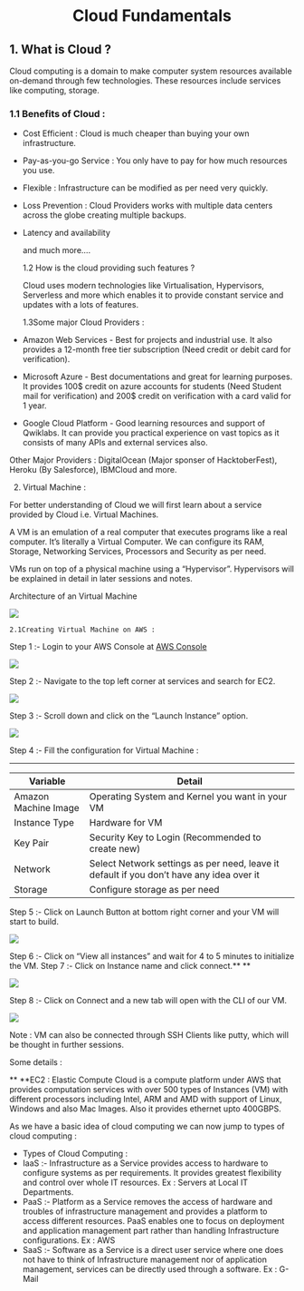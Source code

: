  <h1 align="center"> Cloud Fundamentals </h1>

## 1. What is Cloud ?
Cloud computing is a domain to make computer system resources available on-demand through few technologies. These resources include services like computing, storage.

###   1.1 Benefits of Cloud :

* Cost Efficient : Cloud is much cheaper than buying your own infrastructure.
* Pay-as-you-go Service : You only have to pay for how much resources you use.
* Flexible : Infrastructure can be modified as per need very quickly.
* Loss Prevention : Cloud Providers works with multiple data centers across the globe creating multiple backups.
* Latency and availability

    and much more….


    1.2 How is the cloud providing such features ?

    Cloud uses modern technologies like Virtualisation, Hypervisors, Serverless and more which enables it to provide constant service and updates with a lots of features.


    1.3Some major Cloud Providers :

* Amazon Web Services - Best for projects and industrial use. It also provides a 12-month free tier subscription (Need credit or debit card for verification).
* Microsoft Azure - Best documentations and great for learning purposes. It provides 100$ credit on azure accounts for students (Need Student mail for verification) and 200$ credit on verification with a card valid for 1 year.
* Google Cloud Platform - Good learning resources and support of Qwiklabs. It can provide you practical experience on vast topics as it consists of many APIs and external services also.

Other Major Providers : DigitalOcean (Major sponser of HacktoberFest), Heroku (By Salesforce), IBMCloud and more.

2. Virtual Machine :

For better understanding of Cloud we will first learn about a service provided by Cloud i.e. Virtual Machines.

A VM is an emulation of a real computer that executes programs like a real computer. It’s literally a Virtual Computer. We can configure its RAM, Storage, Networking Services, Processors and Security as per need.

VMs run on top of a physical machine using a “Hypervisor”. Hypervisors will be explained in detail in later sessions and notes.

Architecture of an Virtual Machine

![](https://lh3.googleusercontent.com/xraaiBI85QOMfG0TA5QJ7hMtfh5DbDsA1CDgSfYaYoKB4O8ikmBflH5x_Nl1qXZuw3o948yWXElVYHgraZdktRP50qM7FEcy4HKF-zw4xqUMuan-DU4k1rx2ufYBgH7iceph4TccJJSEUiiGznLqQFaMUAD6oAiI_YvuWjJHGEsVj9kKU-v26iW7fw)

    2.1Creating Virtual Machine on AWS :

Step 1 :- Login to your AWS Console at [AWS Console](https://aws.amazon.com/console/)

![](https://lh4.googleusercontent.com/3lNnQe1eZVb9cLF8vCCK1BeObF5p6vgP-xfFUQxCZWp8SCtgqCE2EAD2xDF668uQDbOh3KCk0S0agmtrj8zRouNGXrBs4xfAUr_jNgXDIRayci_WHZHgfqKdBSEODW3ZR3V7x1fA5FlnNKe95w9m8gUqXz5N1UoTF19hTNFg_-3epf1Mti3lNjKoCg)

Step 2 :- Navigate to the top left corner at services and search for EC2.

![](https://lh6.googleusercontent.com/r1FU90_mxqjAeC7JfjzRcsEZ6oqOPjXJq2vKfaWvxPQC2P4XwCkgffEsl7n5bW5RPCCgw2-TH7kivqQgUDDaZrTttEBwzL7TsXmRbNndo5UJKtvMzScr2vUiezOaNr1Vtj64FiqYQT-bPuIlxZuXQqPX6gRyILTjCPLKDApxJYWHutBwLNSdbi8Zug)

Step 3 :- Scroll down and click on the “Launch Instance” option.

![](https://lh4.googleusercontent.com/zkV-D712-y9Vci3ZeVmQwJNKNS0UiiOGBfBY5mMGmgq_hnRvFwSHrT6In83_7YdcHQVLPTUzgnkU8bMG0bdi8T62quMfYJ1BHWV_qUwTtMACLtuUnQ0IS01_OH6TEYOjS7Bk7MlTYN4eUuHlt28NRAHhynlWghzjm4YYfrNS_BC5KgS_MjXVDz2UKw)

Step 4 :- Fill the configuration for Virtual Machine :

---

| Variable                                                        | Detail                                                                                    |
| --------------------------------------------------------------- | ----------------------------------------------------------------------------------------- |
| Amazon Machine Image                                            | Operating System and Kernel you want in your VM                                           |
| Instance Type                                                   | Hardware for VM                                                                           |
| Key Pair                                                        | Security Key to Login (Recommended to create new)                                         | 
| Network                                                         | Select Network settings as per need, leave it default if you don’t have any idea over it  |
| Storage                                                         | Configure storage as per need                                                             |

Step 5 :- Click on Launch Button at bottom right corner and your VM will start to build.

![](https://lh4.googleusercontent.com/GOBtqvfiyUvN7RYMUqmO4vMiQr11p8Za0X6IIgUfPRLwvlj67UmU1OpzM-caZGalYMs_KmleS_z_jWkN-FGi_RONKLoi_rYnTpGziQvezVdX6GFzc8HzE8bJu3SQKWwi0k8O9AYHWXaoLSTdMmIj9AmQ7A_F1IkGgsK5FikeqbJ04wiZyHuQuNwH2A)

Step 6 :- Click on “View all instances” and wait for 4 to 5 minutes to initialize the VM.
Step 7 :- Click on Instance name and click connect.**	**

![](https://lh4.googleusercontent.com/-qGWL1HykG6VexzxqSEdF-OPAo4Muy74Rs5BHjsaFXbzaE0CMppccNQb-5e6mmYMYJustFOHsm-dH5ge-PVhvlNfXs0aqFrhkvdwXyoU84oBy0FdpIzQwO8ChjeSuYGtwyN_trxVg0KzkGfpAJIrBnLiAGyzIIxDldPQq0wem7_H-pFopdsdtKw1)

Step 8 :- Click on Connect and a new tab will open with the CLI of our VM.

![](https://lh6.googleusercontent.com/co18j97PIKHoCUMVFmPn2bFBtExkoVYDWEdu3CX-wBCCi1webCFgKDJztXUx5RC8-h6DQNFQWmUgg6nIjpFH-H7eR2Ds9fOBL3Pk8sCT_fnldGYnD-LtN_MaFLPnP9TVLp7mq-YfqrjimkIGOM22_H--EI1IUaG_FerxlJphF4dusIYAWbuiutRI)

Note : VM can also be connected through SSH Clients like putty, which will be thought in further sessions.

Some details :

**	**EC2 : Elastic Compute Cloud is a compute platform under AWS that provides computation services with over 500 types of Instances (VM) with different processors including Intel, ARM and AMD with support of Linux, Windows and also Mac Images. Also it provides ethernet upto 400GBPS.

As we have a basic idea of cloud computing we can now jump to types of cloud computing :

* Types of Cloud Computing :
* IaaS :- Infrastructure as a Service provides access to hardware to configure systems as per requirements. It provides greatest flexibility and control over whole IT resources. Ex : Servers at Local IT Departments.
* PaaS :- Platform as a Service removes the access of hardware and troubles of infrastructure management and provides a platform to access different resources. PaaS enables one to focus on deployment and application management part rather than handling Infrastructure configurations. Ex : AWS
* SaaS :- Software as a Service is a direct user service where one does not have to think of Infrastructure management nor of application management, services can be directly used through a software. Ex : G-Mail
